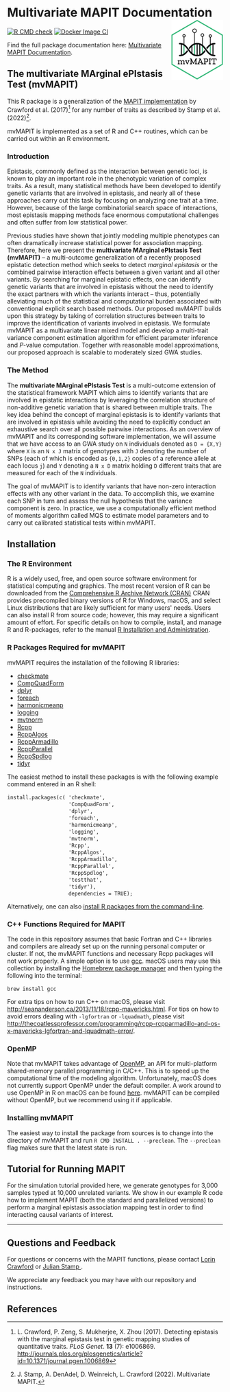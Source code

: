 
# Multivariate MAPIT Documentation <img src="man/figures/logo.png" align="right" alt="" width="120"/>

[![R CMD check](https://github.com/lcrawlab/mvMAPIT/actions/workflows/check-standard.yaml/badge.svg)](https://github.com/lcrawlab/mvMAPIT/actions/workflows/check-standard.yaml)
[![Docker Image CI](https://github.com/lcrawlab/mvMAPIT/actions/workflows/docker-image.yml/badge.svg)](https://github.com/lcrawlab/mvMAPIT/actions/workflows/docker-image.yml)

Find the full package documentation here: [Multivariate MAPIT Documentation](https://lcrawlab.github.io/mvMAPIT).


## The multivariate MArginal ePIstasis Test (mvMAPIT)

This R package is a generalization of the [MAPIT
implementation](https://github.com/lorinanthony/MAPIT) by Crawford et
al. (2017)[^1] for any number of traits as described by Stamp et al. (2022)[^2].

mvMAPIT is implemented as a set of R and C++ routines, which can be
carried out within an R environment.
### Introduction

Epistasis, commonly defined as the interaction between genetic loci, is known to 
play an important role in the phenotypic variation of complex traits. As a 
result, many statistical methods have been developed to identify genetic variants 
that are involved in epistasis, and nearly all of these approaches carry out 
this task by focusing on analyzing one trait at a time. However, because of the 
large combinatorial search space of interactions, most epistasis mapping
methods face enormous computational challenges and often suffer from low
statistical power. 

Previous studies have shown that jointly modeling multiple phenotypes can often dramatically increase statistical power for association mapping. Therefore, here we present the **multivariate MArginal ePIstasis Test (mvMAPIT)** – a multi-outcome generalization of a recently proposed epistatic detection method which seeks to detect *marginal epistasis* or the combined pairwise interaction effects between a given variant and all other variants. By searching for marginal epistatic effects, one can identify genetic variants that are involved in epistasis without the need to identify the exact partners with which the variants interact – thus, potentially alleviating much of the statistical and computational burden associated with conventional explicit search based methods. Our proposed mvMAPIT builds upon this strategy by taking of correlation structures between traits to improve the identification of variants involved in epistasis. We formulate mvMAPIT as a multivariate linear mixed model and develop a multi-trait variance component estimation algorithm for efficient parameter inference and *P*-value computation. Together with reasonable model approximations, our proposed approach is scalable to moderately sized GWA studies.


### The Method
The **multivariate MArginal ePIstasis Test** is a multi-outcome extension of the statistical framework MAPIT which aims to identify variants that are involved in epistatic interactions by leveraging the correlation structure of non-additive genetic variation that is shared between multiple traits. The key idea behind the concept of marginal epistasis is to identify variants that are involved in epistasis while avoiding the need to explicitly conduct an exhaustive search over all possible pairwise interactions. As an overview of mvMAPIT and its corresponding software implementation, we will assume that we have access to an GWA study on `N` individuals denoted as `D = {X,Y}` where `X` is an `N x J` matrix of genotypes with `J` denoting the number of SNPs (each of which is encoded as `{0,1,2}` copies of a reference allele at each locus `j`) and `Y` denoting a `N x D` matrix holding `D` different traits that are measured for each of the `N` individuals. 

The goal of mvMAPIT is to identify variants that have non-zero interaction effects with any other variant in the data. To accomplish this, we examine each SNP in turn and assess the null hypothesis that the variance component is zero. In practice, we use a computationally efficient method of moments algorithm called MQS to estimate model parameters and to carry out calibrated statistical tests within mvMAPIT.

## Installation

### The R Environment

R is a widely used, free, and open source software environment for
statistical computing and graphics. The most recent version of R can be
downloaded from the [Comprehensive R Archive Network
(CRAN)](http://cran.r-project.org/) CRAN provides precompiled binary
versions of R for Windows, macOS, and select Linux distributions that
are likely sufficient for many users' needs. Users can also install R
from source code; however, this may require a significant amount of
effort. For specific details on how to compile, install, and manage R
and R-packages, refer to the manual [R Installation and
Administration](http://cran.r-project.org/doc/manuals/r-release/R-admin.html).

### R Packages Required for mvMAPIT


mvMAPIT requires the installation of the following R libraries:

- [checkmate](https://cran.r-project.org/package=checkmate)
- [CompQuadForm](https://cran.r-project.org/package=CompQuadForm)
- [dplyr](https://cran.r-project.org/package=dplyr)
- [foreach](https://cran.r-project.org/package=foreach)
- [harmonicmeanp](https://cran.r-project.org/package=harmonicmeanp)
- [logging](https://cran.r-project.org/package=logging)
- [mvtnorm](https://cran.r-project.org/package=mvtnorm)
- [Rcpp](https://cran.r-project.org/package=Rcpp)
- [RcppAlgos](https://cran.r-project.org/package=RcppAlgos)
- [RcppArmadillo](https://cran.r-project.org/package=RcppArmadillo)
- [RcppParallel](https://cran.r-project.org/package=RcppParallel)
- [RcppSpdlog](https://cran.r-project.org/package=RcppSpdlog)
- [tidyr](https://cran.r-project.org/package=tidyr)

The easiest method to install these packages is with the following
example command entered in an R shell:

``` {.R}
install.packages(c( 'checkmate', 
                    'CompQuadForm', 
                    'dplyr', 
                    'foreach', 
                    'harmonicmeanp', 
                    'logging', 
                    'mvtnorm', 
                    'Rcpp', 
                    'RcppAlgos', 
                    'RcppArmadillo', 
                    'RcppParallel', 
                    'RcppSpdlog', 
                    'testthat', 
                    'tidyr'), 
                    dependencies = TRUE);
```

Alternatively, one can also [install R packages from the
command-line](http://cran.r-project.org/doc/manuals/r-release/R-admin.html#Installing-packages).

### C++ Functions Required for MAPIT

The code in this repository assumes that basic Fortran and C++ libraries and compilers are already set up on the running personal computer or
cluster. If not, the mvMAPIT functions and necessary Rcpp packages will
not work properly. A simple option is to use
[gcc](https://gcc.gnu.org/). macOS users may use this collection by
installing the [Homebrew package manager](http://brew.sh/index.html) and
then typing the following into the terminal:

``` {.bash}
brew install gcc
```

For extra tips on how to run C++ on macOS, please visit
<http://seananderson.ca/2013/11/18/rcpp-mavericks.html>. For tips on how
to avoid errors dealing with `-lgfortran` or `-lquadmath`, please visit
<http://thecoatlessprofessor.com/programming/rcpp-rcpparmadillo-and-os-x-mavericks-lgfortran-and-lquadmath-error/>.

### OpenMP

Note that mvMAPIT takes advantage of [OpenMP](http://openmp.org/wp/), an
API for multi-platform shared-memory parallel programming in C/C++. This
is to speed up the computational time of the modeling algorithm.
Unfortunately, macOS does not currently support OpenMP under the default
compiler. A work around to use OpenMP in R on macOS can be found
[here](http://thecoatlessprofessor.com/programming/openmp-in-r-on-os-x/).
mvMAPIT can be compiled without OpenMP, but we recommend using it if
applicable.

### Installing mvMAPIT

The easiest way to install the package from sources is to change into
the directory of mvMAPIT and run `R CMD INSTALL . --preclean`. The
`--preclean` flag makes sure that the latest state is run.

## Tutorial for Running MAPIT

For the simulation tutorial provided here, we generate genotypes for
3,000 samples typed at 10,000 unrelated variants. We show in our example
R code how to implement MAPIT (both the standard and parallelized
versions) to perform a marginal epistasis association mapping test in
order to find interacting causal variants of interest.

------------------------------------------------------------------------

## Questions and Feedback
For questions or concerns with the MAPIT functions, please contact
[Lorin Crawford](mailto:lorin_crawford@brown.edu) or
[Julian Stamp ](mailto:julian_stamp@brown.edu).

We appreciate any feedback you may have with our repository and instructions.



## References

[^1]: L. Crawford, P. Zeng, S. Mukherjee, X. Zhou (2017). Detecting
    epistasis with the marginal epistasis test in genetic mapping
    studies of quantitative traits. *PLoS Genet*. **13** (7): e1006869.
    <http://journals.plos.org/plosgenetics/article?id=10.1371/journal.pgen.1006869>
[^2]: J. Stamp, A. DenAdel, D. Weinreich, L. Crawford (2022). Multivariate MAPIT.
